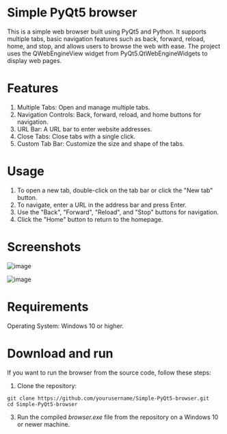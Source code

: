 # Simple PyQt5 browser
This is a simple web browser built using PyQt5 and Python. It supports multiple tabs, basic navigation features such as back, forward, reload, home, and stop, and allows users to browse the web with ease. The project uses the QWebEngineView widget from PyQt5.QtWebEngineWidgets to display web pages.

# Features
1. Multiple Tabs: Open and manage multiple tabs.
2. Navigation Controls: Back, forward, reload, and home buttons for navigation.
3. URL Bar: A URL bar to enter website addresses.
4. Close Tabs: Close tabs with a single click.
5. Custom Tab Bar: Customize the size and shape of the tabs.

# Usage
1. To open a new tab, double-click on the tab bar or click the "New tab" button.
2. To navigate, enter a URL in the address bar and press Enter.
3. Use the "Back", "Forward", "Reload", and "Stop" buttons for navigation.
4. Click the "Home" button to return to the homepage.

# Screenshots
![image](https://github.com/user-attachments/assets/682238ef-508e-43ac-8b0f-f4c2577ebf37)

![image](https://github.com/user-attachments/assets/8ecf6786-4147-4ad2-a6b7-bb26ad4803da)

# Requirements
Operating System: Windows 10 or higher.

# Download and run
If you want to run the browser from the source code, follow these steps:
1. Clone the repository:
```
git clone https://github.com/yourusername/Simple-PyQt5-browser.git
cd Simple-PyQt5-browser
```
3. Run the compiled _browser.exe_ file from the repository on a Windows 10 or newer machine.
